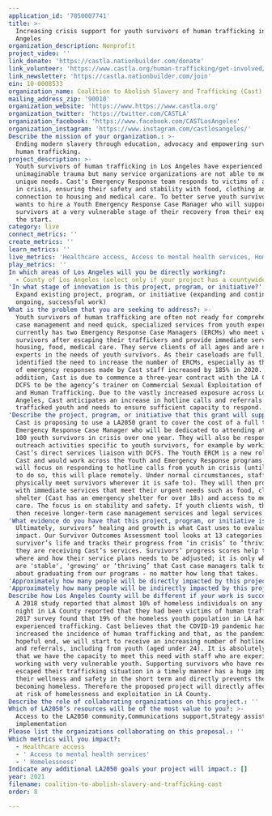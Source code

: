 ```yaml
---
application_id: '7050007741'
title: >-
  Increasing crisis support for youth survivors of human trafficking in Los
  Angeles
organization_description: Nonprofit
project_video: ''
link_donate: 'https://castla.nationbuilder.com/donate'
link_volunteer: 'https://www.castla.org/human-trafficking/get-involved/#volunteer'
link_newsletter: 'https://castla.nationbuilder.com/join'
ein: 10-0008533
organization_name: Coalition to Abolish Slavery and Trafficking (Cast)
mailing_address_zip: '90010'
organization_website: 'https://www.https://www.castla.org'
organization_twitter: 'https://twitter.com/CASTLA'
organization_facebook: 'https://www.facebook.com/CASTLosAngeles'
organization_instagram: 'https://www.instagram.com/castlosangeles/'
Describe the mission of your organization.: >-
  Ending modern slavery through education, advocacy and empowering survivors of
  human trafficking.
project_description: >-
  Youth survivors of human trafficking in Los Angeles have experienced
  unimaginable trauma but many service organizations are not able to meet their
  unique needs. Cast's Emergency Response team responds to victims of all ages
  in crisis, ensuring their safety and stability with food, clothing and
  connection to housing and medical care. To better serve youth survivors, Cast
  wants to hire a Youth Emergency Response Case Manager who will support youth
  survivors at a very vulnerable stage of their recovery from their experience:
  the start.
category: live
connect_metrics: ''
create_metrics: ''
learn_metrics: ''
live_metrics: 'Healthcare access, Access to mental health services, Homelessness'
play_metrics: ''
In which areas of Los Angeles will you be directly working?:
  - County of Los Angeles (select only if your project has a countywide benefit)
'In what stage of innovation is this project, program, or initiative?': >-
  Expand existing project, program, or initiative (expanding and continuing
  ongoing, successful work)
What is the problem that you are seeking to address?: >-
  Youth survivors of human trafficking are often not ready for comprehensive
  case management and need quick, specialized services from youth experts. Cast
  currently has two Emergency Response Case Managers (ERCMs) who meet with
  survivors after escaping their traffickers and provide immediate services e.g.
  housing, food, medical care. They serve clients of all ages and are not
  experts in the needs of youth survivors. As their caseloads are full, Cast has
  identified the need to increase the number of ERCMs, especially as the number
  of emergency responses made by Cast staff increased by 185% in 2020. In
  addition, Cast is due to commence a three-year contract with the LA County
  DCFS to be the agency’s trainer on Commercial Sexual Exploitation of Children
  and Human Trafficking. Due to the vastly increased exposure across Los
  Angeles, Cast anticipates an increase in hotline calls and referrals for
  trafficked youth and needs to ensure sufficient capacity to respond.
'Describe the project, program, or initiative that this grant will support to address the problem identified.': >-
  Cast is proposing to use a LA2050 grant to cover the cost of a full time Youth
  Emergency Response Case Manager who will be dedicated to attending at least
  100 youth survivors in crisis over one year. They will also be responsible for
  outreach activities specific to youth survivors, for example by working as
  Cast’s direct services liaison with DCFS. The Youth ERCM is a new role for
  Cast and would work across the Youth and Emergency Response programs. They
  will focus on responding to hotline calls from youth in crisis (until it safe
  to do so, this will place remotely. Under normal circumstances, staff
  physically meet survivors wherever it is safe to). They will then provide them
  with immediate services that meet their urgent needs such as food, clothing,
  shelter (Cast has an emergency shelter for over 18s) and access to medical
  care. The focus is on stability and safety. If youth clients wish, they can
  then receive longer-term case management services and legal services.
'What evidence do you have that this project, program, or initiative is or will be successful, and how will you define and measure success?': >-
  Ultimately, survivors’ healing and growth is what Cast uses to evaluate our
  impact. Our Survivor Outcomes Assessment tool looks at 13 categories in a
  survivor’s life and tracks their progress from ‘in crisis’ to ‘thriving’ while
  they are receiving Cast’s services. Survivors’ progress scores help to show
  where and how their service plans needs to be adjusted; it is only when they
  are 'stable', 'growing' or ‘thriving’ that Cast case managers talk to clients
  about graduating from our programs - no matter how long that takes.
'Approximately how many people will be directly impacted by this project, program, or initiative?': '100'
'Approximately how many people will be indirectly impacted by this project, program, or initiative?': '0'
Describe how Los Angeles County will be different if your work is successful.: >-
  A 2018 study reported that almost 10% of homeless individuals on any given
  night in LA County reported that they had been victims of human trafficking. A
  2017 survey found that 19% of the homeless youth population in LA had
  experienced trafficking. Cast believes that the COVID-19 pandemic has
  increased the incidence of human trafficking and that, as the pandemic near a
  hopeful end, we will start to receive an increasing number of hotline calls
  and referrals, including from youth (aged under 24). It is absolutely vital
  that we have the capacity to meet this need with staff who are experienced in
  working with very vulnerable youth. Supporting survivors who have recently
  escaped their trafficking situation in a timely manner has a huge impact on
  their wellness and safety in the short term and directly prevents them from
  becoming homeless. Therefore the proposed project will directly affect youth
  at risk of homelessness and exploitation in LA County.
Describe the role of collaborating organizations on this project.: ''
Which of LA2050’s resources will be of the most value to you?: >-
  Access to the LA2050 community,Communications support,Strategy assistance and
  implementation
Please list the organizations collaborating on this proposal.: ''
Which metrics will you impact?:
  - Healthcare access
  - ' Access to mental health services'
  - ' Homelessness'
Indicate any additional LA2050 goals your project will impact.: []
year: 2021
filename: coalition-to-abolish-slavery-and-trafficking-cast
order: 8

---
```

